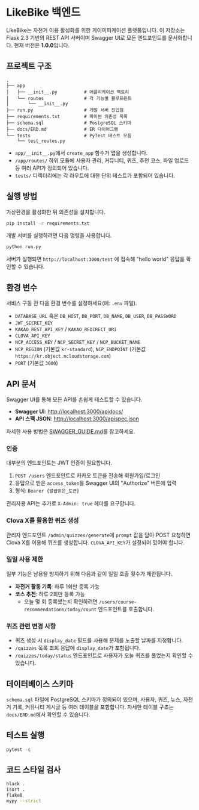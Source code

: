 # LikeBike 백엔드

LikeBike는 자전거 이용 활성화를 위한 게이미피케이션 플랫폼입니다. 이 저장소는 Flask 2.3 기반의 REST API 서버이며 Swagger UI로 모든 엔드포인트를 문서화합니다. 현재 버전은 **1.0.0**입니다.

## 프로젝트 구조

```
.
├── app
│   ├── __init__.py          # 애플리케이션 팩토리
│   └── routes               # 각 기능별 블루프린트
│       └── __init__.py
├── run.py                   # 개발 서버 진입점
├── requirements.txt         # 파이썬 의존성 목록
├── schema.sql               # PostgreSQL 스키마
├── docs/ERD.md              # ER 다이어그램
└── tests                    # PyTest 테스트 모음
    └── test_routes.py
```

- `app/__init__.py`에서 `create_app` 함수가 앱을 생성합니다.
- `/app/routes/` 하위 모듈에 사용자 관리, 커뮤니티, 퀴즈, 추천 코스, 파일 업로드 등 여러 API가 정의되어 있습니다.
- `tests/` 디렉터리에는 각 라우트에 대한 단위 테스트가 포함되어 있습니다.

## 실행 방법

가상환경을 활성화한 뒤 의존성을 설치합니다.

```bash
pip install -r requirements.txt
```

개발 서버를 실행하려면 다음 명령을 사용합니다.

```bash
python run.py
```

서버가 실행되면 `http://localhost:3000/test` 에 접속해 "hello world" 응답을 확인할 수 있습니다.

## 환경 변수

서비스 구동 전 다음 환경 변수를 설정하세요(예: `.env` 파일).

- `DATABASE_URL` 혹은 `DB_HOST`, `DB_PORT`, `DB_NAME`, `DB_USER`, `DB_PASSWORD`
- `JWT_SECRET_KEY`
- `KAKAO_REST_API_KEY` / `KAKAO_REDIRECT_URI`
- `CLOVA_API_KEY`
- `NCP_ACCESS_KEY` / `NCP_SECRET_KEY` / `NCP_BUCKET_NAME`
- `NCP_REGION` (기본값 `kr-standard`), `NCP_ENDPOINT` (기본값 `https://kr.object.ncloudstorage.com`)
- `PORT` (기본값 `3000`)

## API 문서

Swagger UI를 통해 모든 API를 손쉽게 테스트할 수 있습니다.

- **Swagger UI**: <http://localhost:3000/apidocs/>
- **API 스펙 JSON**: <http://localhost:3000/apispec.json>

자세한 사용 방법은 [SWAGGER_GUIDE.md](./SWAGGER_GUIDE.md)를 참고하세요.

### 인증

대부분의 엔드포인트는 JWT 인증이 필요합니다.

1. `POST /users` 엔드포인트로 카카오 토큰을 전송해 회원가입/로그인
2. 응답으로 받은 `access_token`을 Swagger UI의 "Authorize" 버튼에 입력
3. 형식: `Bearer {발급받은_토큰}`

관리자용 API는 추가로 `X-Admin: true` 헤더를 요구합니다.

### Clova X를 활용한 퀴즈 생성

관리자 엔드포인트 `/admin/quizzes/generate`에 `prompt` 값을 담아 POST 요청하면 Clova X를 이용해 퀴즈를 생성합니다. `CLOVA_API_KEY`가 설정되어 있어야 합니다.

### 일일 사용 제한

일부 기능은 남용을 방지하기 위해 다음과 같이 일일 호출 횟수가 제한됩니다.

- **자전거 활동 기록**: 하루 1회만 등록 가능
- **코스 추천**: 하루 2회만 등록 가능
  - 오늘 몇 회 등록했는지 확인하려면 `/users/course-recommendations/today/count` 엔드포인트를 호출합니다.

### 퀴즈 관련 변경 사항

- 퀴즈 생성 시 `display_date` 필드를 사용해 문제를 노출할 날짜를 지정합니다.
- `/quizzes` 목록 조회 응답에 `display_date`가 포함됩니다.
- `/quizzes/today/status` 엔드포인트로 사용자가 오늘 퀴즈를 풀었는지 확인할 수 있습니다.

## 데이터베이스 스키마

`schema.sql` 파일에 PostgreSQL 스키마가 정의되어 있으며, 사용자, 퀴즈, 뉴스, 자전거 기록, 커뮤니티 게시글 등 여러 테이블을 포함합니다. 자세한 테이블 구조는 `docs/ERD.md`에서 확인할 수 있습니다.

## 테스트 실행

```bash
pytest -q
```

## 코드 스타일 검사

```bash
black .
isort .
flake8
mypy --strict
```
